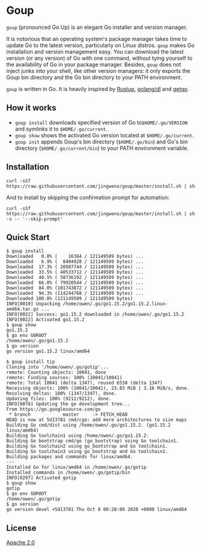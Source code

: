 # Goup

`goup` (pronounced Go Up) is an elegant Go installer and version manager.

It is notorious that an operating system's package manager takes time to update Go to the latest version, particularly on Linux distros.
`goup` makes Go installation and version management easy.
You can download the latest version (or any version) of Go with one command, without tying yourself to the availability of Go in your package manager.
Besides, `goup` does not inject junks into your shell, like other version managers: it only exports the Goup bin directory and the Go bin directory to your PATH environment.

`goup` is written in Go. It is heavily inspired by [Rustup](https://rustup.rs/), [golang/dl](https://github.com/golang/dl) and [getgo](https://github.com/golang/tools/tree/master/cmd/getgo).

## How it works

* `goup install` downloads specified version of Go to`$HOME/.go/VERSION` and symlinks it to `$HOME/.go/current`.
* `goup show` shows the activated Go version located at `$HOME/.go/current`.
* `goup init` appends Goup's bin directory (`$HOME/.go/bin`) and Go's bin directory (`$HOME/.go/current/bin`) to your PATH environment variable.

## Installation

```
curl -sSf https://raw.githubusercontent.com/jingweno/goup/master/install.sh | sh

```

And to install by skipping the confirmation prompt for automation:

```
curl -sSf https://raw.githubusercontent.com/jingweno/goup/master/install.sh | sh -s -- '--skip-prompt'

```

## Quick Start

```
$ goup install
Downloaded   0.0% (    16384 / 121149509 bytes) ...
Downloaded   6.9% (  8404928 / 121149509 bytes) ...
Downloaded  17.3% ( 20987744 / 121149509 bytes) ...
Downloaded  33.5% ( 40533712 / 121149509 bytes) ...
Downloaded  48.5% ( 58736192 / 121149509 bytes) ...
Downloaded  66.0% ( 79920544 / 121149509 bytes) ...
Downloaded  84.0% (101743872 / 121149509 bytes) ...
Downloaded  94.3% (114244768 / 121149509 bytes) ...
Downloaded 100.0% (121149509 / 121149509 bytes)
INFO[0010] Unpacking /home/owen/.go/go1.15.2/go1.15.2.linux-amd64.tar.gz ...
INFO[0022] Success: go1.15.2 downloaded in /home/owen/.go/go1.15.2
INFO[0022] Activated go1.15.2
$ goup show
go1.15.2
$ go env GOROOT
/home/owen/.go/go1.15.2
$ go version
go version go1.15.2 linux/amd64

$ goup install tip
Cloning into '/home/owen/.go/gotip'...
remote: Counting objects: 10041, done
remote: Finding sources: 100% (10041/10041)
remote: Total 10041 (delta 1347), reused 6538 (delta 1347)
Receiving objects: 100% (10041/10041), 23.83 MiB | 3.16 MiB/s, done.
Resolving deltas: 100% (1347/1347), done.
Updating files: 100% (9212/9212), done.
INFO[0078] Updating the go development tree...
From https://go.googlesource.com/go
 * branch            master     -> FETCH_HEAD
HEAD is now at 5d13781 cmd/cgo: add more architectures to size maps
Building Go cmd/dist using /home/owen/.go/go1.15.2. (go1.15.2 linux/amd64)
Building Go toolchain1 using /home/owen/.go/go1.15.2.
Building Go bootstrap cmd/go (go_bootstrap) using Go toolchain1.
Building Go toolchain2 using go_bootstrap and Go toolchain1.
Building Go toolchain3 using go_bootstrap and Go toolchain2.
Building packages and commands for linux/amd64.
---
Installed Go for linux/amd64 in /home/owen/.go/gotip
Installed commands in /home/owen/.go/gotip/bin
INFO[0297] Activated gotip
$ goup show
gotip
$ go env GOROOT
/home/owen/.go/gotip
$ go version
go version devel +5d13781 Thu Oct 8 00:28:09 2020 +0000 linux/amd64
```

## License

[Apache 2.0](https://github.com/jingweno/goup/blob/master/LICENSE)
